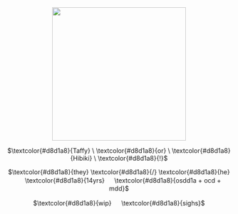 <div align="center">
  <img height="300" src="https://64.media.tumblr.com/01b179b475f5d56461db9b7fa4759c5c/39e9a98edbf79b11-cb/s2048x3072/22dc0a8ca6c977991cc556fdd29a4d23fb005cbe.pnj"  />
</div>

<p align="center">
$\textcolor{#d8d1a8}{Taffy} \ \textcolor{#d8d1a8}{or} \ \textcolor{#d8d1a8}{Hibiki} \ \textcolor{#d8d1a8}{!}$
</p>
<p align="center">
$\textcolor{#d8d1a8}{they} \textcolor{#d8d1a8}{/}  \textcolor{#d8d1a8}{he} 　 \textcolor{#d8d1a8}{14yrs} 　 \textcolor{#d8d1a8}{osdd1a + ocd + mdd}$
</p>
 </p>
<p align="center">
$\textcolor{#d8d1a8}{wip}  　 \textcolor{#d8d1a8}{sighs}$
</p>‎ ‎ ‎ ‎ ‎ ‎ ‎ ‎ ‎ ‎ ‎ ‎ ‎ ‎ ‎ ‎ ‎ ‎ ‎ ‎ ‎ ‎ ‎ ‎ ‎ ‎ ‎ ‎ ‎ ‎ ‎ ‎  ‎ ‎‎ ‎ ‎ ‎ ‎ ‎ ‎ ‎ ‎ ‎ ‎ ‎ ‎  ‎ ‎ ‎‎ ‎ ‎‎ ‎ 
 ‎ ‎ ‎ ‎ ‎ ‎ ‎ ‎ ‎ ‎ ‎ ‎ ‎ ‎ ‎ ‎ ‎ ‎ ‎ ‎ ‎ ‎ ‎ ‎ ‎ ‎ ‎ ‎ ‎ ‎  ‎ ‎‎ ‎ ‎ ‎ ‎ ‎ ‎ ‎ ‎ ‎ ‎ ‎ ‎  ‎ ‎ ‎‎ ‎ ‎‎
